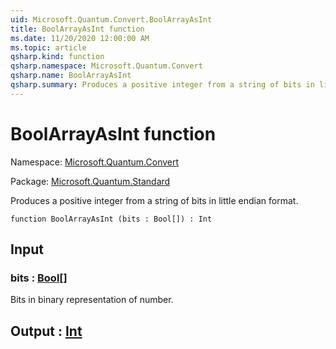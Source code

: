 ```yaml
---
uid: Microsoft.Quantum.Convert.BoolArrayAsInt
title: BoolArrayAsInt function
ms.date: 11/20/2020 12:00:00 AM
ms.topic: article
qsharp.kind: function
qsharp.namespace: Microsoft.Quantum.Convert
qsharp.name: BoolArrayAsInt
qsharp.summary: Produces a positive integer from a string of bits in little endian format.
---
```


# BoolArrayAsInt function

Namespace: [Microsoft.Quantum.Convert](xref:Microsoft.Quantum.Convert)

Package: [Microsoft.Quantum.Standard](https://nuget.org/packages/Microsoft.Quantum.Standard)


Produces a positive integer from a string of bits in little endian format.

```qsharp
function BoolArrayAsInt (bits : Bool[]) : Int
```


## Input

### bits : [Bool](xref:microsoft.quantum.lang-ref.bool)[]

Bits in binary representation of number.



## Output : [Int](xref:microsoft.quantum.lang-ref.int)

